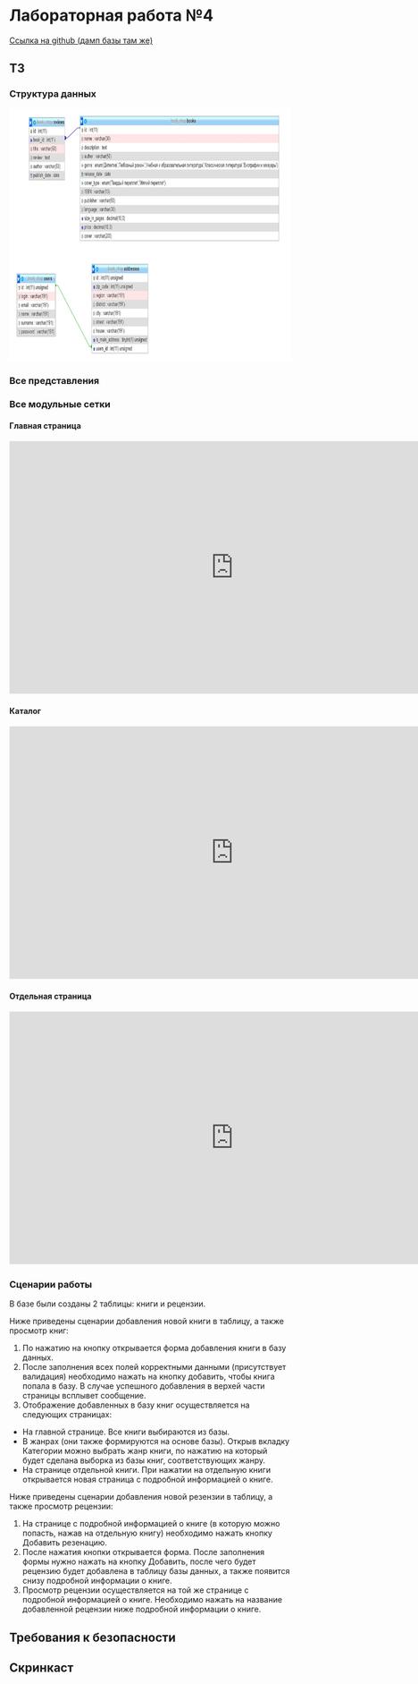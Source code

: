 # Лабораторная работа №4

[Ссылка на github (дамп базы там же)](https://github.com/book-e-shop/book-e-shop)

## ТЗ 

### Структура данных

<img  src = "img/lab4/db.png" width="800" height="450">

### Все представления

### Все модульные сетки

#### Главная страница

<iframe style="border: 1px solid rgba(0, 0, 0, 0.1);" width="800" height="450" src="https://www.figma.com/embed?embed_host=share&url=https%3A%2F%2Fwww.figma.com%2Ffile%2FW7G5HRGOIMFjztg6a4tz3D%2F%25D0%259A%25D0%25BD%25D0%25B8%25D0%25B6%25D0%25BD%25D1%258B%25D0%25B9-%25D0%25BC%25D0%25B0%25D0%25B3%25D0%25B0%25D0%25B7%25D0%25B8%25D0%25BD%3Fnode-id%3D9%253A7&chrome=DOCUMENTATION" allowfullscreen></iframe>

#### Каталог

<iframe style="border: 1px solid rgba(0, 0, 0, 0.1);" width="800" height="450" src="https://www.figma.com/embed?embed_host=share&url=https%3A%2F%2Fwww.figma.com%2Ffile%2FW7G5HRGOIMFjztg6a4tz3D%2F%25D0%259A%25D0%25BD%25D0%25B8%25D0%25B6%25D0%25BD%25D1%258B%25D0%25B9-%25D0%25BC%25D0%25B0%25D0%25B3%25D0%25B0%25D0%25B7%25D0%25B8%25D0%25BD%3Fnode-id%3D0%253A1&chrome=DOCUMENTATION" allowfullscreen></iframe>

#### Отдельная страница

<iframe style="border: 1px solid rgba(0, 0, 0, 0.1);" width="800" height="450" src="https://www.figma.com/embed?embed_host=share&url=https%3A%2F%2Fwww.figma.com%2Ffile%2FW7G5HRGOIMFjztg6a4tz3D%2F%25D0%259A%25D0%25BD%25D0%25B8%25D0%25B6%25D0%25BD%25D1%258B%25D0%25B9-%25D0%25BC%25D0%25B0%25D0%25B3%25D0%25B0%25D0%25B7%25D0%25B8%25D0%25BD%3Fnode-id%3D26%253A89&chrome=DOCUMENTATION" allowfullscreen></iframe>

### Сценарии работы

В базе были созданы 2 таблицы: книги и рецензии. 

Ниже приведены сценарии добавления новой книги в таблицу, а также просмотр книг:

1. По нажатию на кнопку открывается форма добавления книги в базу данных. 
2. После заполнения всех полей корректными данными (присутствует валидация) необходимо нажать на кнопку добавить, чтобы книга попала в базу. В случае успешного добавления в верхей части страницы всплывет сообщение.
3. Отображение добавленных в базу книг осуществляется на следующих страницах: 
* На главной странице. Все книги выбираются из базы.
* В жанрах (они также формируются на основе базы). Открыв вкладку Категории можно выбрать жанр книги, по нажатию на который будет сделана выборка из базы книг, соответствующих жанру.
* На странице отдельной книги. При нажатии на отдельную книги открывается новая страница с подробной информацией о книге.

Ниже приведены сценарии добавления новой резензии в таблицу, а также просмотр рецензии:

1. На странице с подробной информацией о книге (в которую можно попасть, нажав на отдельную книгу) необходимо нажать кнопку Добавить резенацию.
2. После нажатия кнопки открывается форма. После заполнения формы нужно нажать на кнопку Добавить, после чего будет рецензию будет добавлена в таблицу базы данных, а также появится снизу подробной информации о книге.
3. Просмотр рецензии осуществляется на той же странице с подробной информацией о книге. Необходимо нажать на название добавленной рецензии ниже подробной информации о книге.

## Требования к безопасности

## Скринкаст

<!-- (<video autoplay muted  loop width="800" height="450" src = "videos/1.mp4"></video>) -->
  
